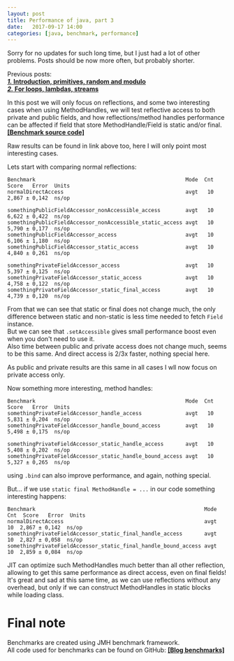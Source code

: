 ```yaml
---
layout: post
title: Performance of java, part 3
date:   2017-09-17 14:00
categories: [java, benchmark, performance]
---
```


Sorry for no updates for such long time, but I just had a lot of other problems. Posts should be now more often, but probably shorter.

Previous posts:  
[***1.* Introduction, primitives, random and modulo**](https://blog.gotofinal.com/java/benchmark/performance/2017/07/09/performance-of-java-1.html)  
[***2.* For loops, lambdas, streams**](https://blog.gotofinal.com/java/benchmark/performance/2017/07/17/performance-of-java-2.html)

In this post we will only focus on reflections, and some two interesting cases when using MethodHandles, we will test reflective access to both private and public fields, and how reflections/method handles performance can be affected if field that store MethodHandle/Field is static and/or final.  
[**[Benchmark source code]**](https://github.com/GotoFinal/blog-benchmarks/blob/master/basic/src/main/java/com/gotofinal/blog/benchmark/part3/ReflectionBenchmark.java)  

Raw results can be found in link above too, here I will only point most interesting cases. 

Lets start with comparing normal reflections:
```
Benchmark                                                Mode  Cnt  Score   Error  Units
normalDirectAccess                                       avgt   10  2,867 ± 0,142  ns/op

somethingPublicFieldAccessor_nonAccessible_access        avgt   10  6,622 ± 0,422  ns/op
somethingPublicFieldAccessor_nonAccessible_static_access avgt   10  5,790 ± 0,177  ns/op
somethingPublicFieldAccessor_access                      avgt   10  6,106 ± 1,180  ns/op
somethingPublicFieldAccessor_static_access               avgt   10  4,840 ± 0,261  ns/op

somethingPrivateFieldAccessor_access                     avgt   10  5,397 ± 0,125  ns/op
somethingPrivateFieldAccessor_static_access              avgt   10  4,758 ± 0,122  ns/op
somethingPrivateFieldAccessor_static_final_access        avgt   10  4,739 ± 0,120  ns/op
```
From that we can see that static or final does not change much, the only difference between static and non-static is less time needed to fetch `Field` instance.  
But we can see that `.setAccessible` gives small performance boost even when you don't need to use it.  
Also time between public and private access does not change much, seems to be this same.
And direct access is 2/3x faster, nothing special here.  

As public and private results are this same in all cases I wll now focus on private access only.

Now something more interesting, method handles:
```
Benchmark                                                Mode  Cnt  Score   Error  Units
somethingPrivateFieldAccessor_handle_access              avgt   10  5,831 ± 0,204  ns/op
somethingPrivateFieldAccessor_handle_bound_access        avgt   10  5,498 ± 0,175  ns/op

somethingPrivateFieldAccessor_static_handle_access       avgt   10  5,408 ± 0,202  ns/op
somethingPrivateFieldAccessor_static_handle_bound_access avgt   10  5,327 ± 0,265  ns/op
```
using `.bind` can also improve performance, and again, nothing special.

But... if we use `static final MethodHandle = ...` in our code something interesting happens:
```
Benchmark                                                      Mode  Cnt  Score   Error  Units
normalDirectAccess                                             avgt   10  2,867 ± 0,142  ns/op
somethingPrivateFieldAccessor_static_final_handle_access       avgt   10  2,827 ± 0,058  ns/op
somethingPrivateFieldAccessor_static_final_handle_bound_access avgt   10  2,859 ± 0,084  ns/op
```
JIT can optimize such MethodHandles much better than all other reflection, allowing to get this same performance as direct access, even on final fields!  
It's great and sad at this same time, as we can use reflections without any overhead, but only if we can construct MethodHandles in static blocks while loading class.  

# Final note

Benchmarks are created using JMH benchmark framework.  
All code used for benchmarks can be found on GitHub: [**[Blog benchmarks]**](https://github.com/GotoFinal/blog-benchmarks)